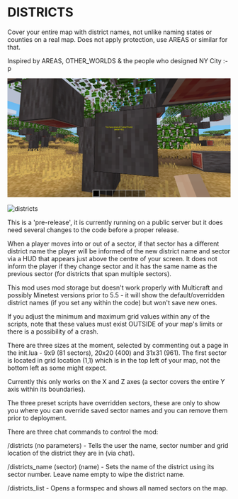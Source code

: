 # DISTRICTS

Cover your entire map with district names, not unlike naming states or counties on a real map. Does not apply protection, use AREAS or similar for that.

Inspired by AREAS, OTHER_WORLDS & the people who designed NY City :-p

![districts](https://github.com/MLK94/districts/blob/main/screenshot.png)

![districts](https://github.com/MLK94/districts/blob/main/screenshot2.png)

This is a 'pre-release', it is currently running on a public server but it does need several changes to the code before a proper release.

When a player moves into or out of a sector, if that sector has a different district name the player will be informed of the new district name and sector via a HUD that appears just above the centre of your screen. It does not inform the player if they change sector and it has the same name as the previous sector (for districts that span multiple sectors).

This mod uses mod storage but doesn't work properly with Multicraft and possibly Minetest versions prior to 5.5 - it will show the default/overridden district names (if you set any within the code) but won't save new ones.

If you adjust the minimum and maximum grid values within any of the scripts, note that these values must exist OUTSIDE of your map's limits or there is a possibility of a crash.

There are three sizes at the moment, selected by commenting out a page in the init.lua - 9x9 (81 sectors), 20x20 (400) and 31x31 (961). The first sector is located in grid location (1,1) which is in the top left of your map, not the bottom left as some might expect.

Currently this only works on the X and Z axes (a sector covers the entire Y axis within its boundaries).

The three preset scripts have overridden sectors, these are only to show you where you can override saved sector names and you can remove them prior to deployment.

There are three chat commands to control the mod:

/districts (no parameters) - Tells the user the name, sector number and grid location of the district they are in (via chat).

/districts_name (sector) (name) - Sets the name of the district using its sector number. Leave name empty to wipe the district name.

/districts_list - Opens a formspec and shows all named sectors on the map.
